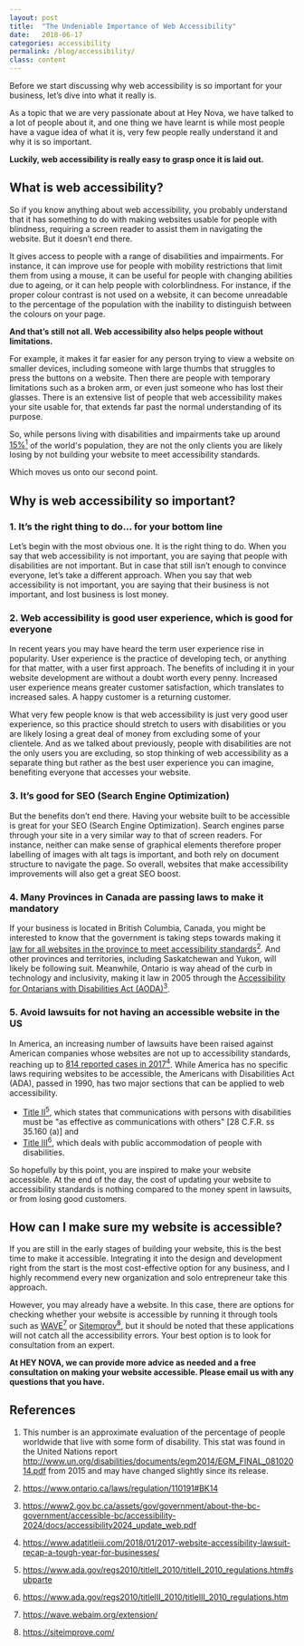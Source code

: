 ```yaml
---
layout: post
title:  "The Undeniable Importance of Web Accessibility"
date:   2018-06-17
categories: accessibility
permalink: /blog/accessibility/
class: content
---
```


Before we start discussing why web accessibility is so important for your business, let’s dive into what it really is.

As a topic that we are very passionate about at Hey Nova, we have talked to a lot of people about it, and one thing we have learnt is while most people have a vague idea of what it is, very few people really understand it and why it is so important.

**Luckily, web accessibility is really easy to grasp once it is laid out.**

## What is web accessibility?

So if you know anything about web accessibility, you probably understand that it has something to do with making websites usable for people with blindness, requiring a screen reader to assist them in navigating the website. But it doesn’t end there.

It gives access to people with a range of disabilities and impairments. For instance, it can improve use for people with mobility restrictions that limit them from using a mouse,  it can be useful for people with changing abilities due to ageing, or it can help people with colorblindness. For instance, if the proper colour contrast is not used on a website, it can become unreadable to the percentage of the population with the inability to distinguish between the colours on your page.

**And that’s still not all. Web accessibility also helps people without limitations.**

For example, it makes it far easier for any person trying to view a website on smaller devices, including someone with large thumbs that struggles to press the buttons on a website. Then there are people with temporary limitations such as a broken arm, or even just someone who has lost their glasses. There is an extensive list of people that web accessibility makes your site usable for, that extends far past the normal understanding of its purpose.

So, while persons living with disabilities and impairments take up around [15%<sup>1</sup>](http://heynova.io/blog/accessibility/#ref1) of the world's population, they are not the only clients you are likely losing by not building your website to meet accessibility standards.

Which moves us onto our second point.

## Why is web accessibility so important?

### 1. It’s the right thing to do… for your bottom line
Let’s begin with the most obvious one. It is the right thing to do. When you say that web accessibility is not important, you are saying that people with disabilities are not important. But in case that still isn’t enough to convince everyone, let’s take a different approach. When you say that web accessibility is not important, you are saying that their business is not important, and lost business is lost money.

### 2. Web accessibility is good user experience, which is good for everyone

In recent years you may have heard the term user experience rise in popularity. User experience is the practice of developing tech, or anything for that matter, with a user first approach. The benefits of including it in your website development are without a doubt worth every penny. Increased user experience means greater customer satisfaction, which translates to increased sales. A happy customer is a returning customer.

What very few people know is that web accessibility is just very good user experience, so this practice should stretch to users with disabilities or you are likely losing a great deal of money from excluding some of your clientele. And as we talked about previously, people with disabilities are not the only users you are excluding, so stop thinking of web accessibility as a separate thing but rather as the best user experience you can imagine, benefiting everyone that accesses your website.

### 3. It’s good for SEO (Search Engine Optimization)

But the benefits don’t end there. Having your website built to be accessible is great for your SEO (Search Engine Optimization). Search engines parse through your site in a very similar way to that of screen readers. For instance, neither can make sense of graphical elements therefore proper labelling of images with alt tags is important, and both rely on document structure to navigate the page. So overall, websites that make accessibility improvements will also get a great SEO boost.

### 4. Many Provinces in Canada are passing laws to make it mandatory

If your business is located in British Columbia, Canada, you might be interested to know that the government is taking steps towards making it [law for all websites in the province to meet accessibility standards<sup>2</sup>](http://heynova.io/blog/accessibility/#ref2).  And other provinces and territories, including Saskatchewan and Yukon, will likely be following suit. Meanwhile, Ontario is way ahead of the curb in technology and inclusivity, making it law in 2005 through the [Accessibility for Ontarians with Disabilities Act (AODA)<sup>3</sup>](http://heynova.io/blog/accessibility/#ref3).

### 5. Avoid lawsuits for not having an accessible website in the US

In America, an increasing number of lawsuits have been raised against American companies whose websites are not up to accessibility standards, reaching up to [814 reported cases in 2017<sup>4</sup>](http://heynova.io/blog/accessibility/#ref4). While America has no specific laws requiring websites to be accessible, the Americans with Disabilities Act (ADA), passed in 1990, has two major sections that can be applied to web accessibility.
* [Title II<sup>5</sup>](http://heynova.io/blog/accessibility/#ref5), which states that communications with persons with disabilities must be "as effective as communications with others" [28 C.F.R. ss 35.160 (a)] and
* [Title III<sup>6</sup>](http://heynova.io/blog/accessibility/#ref6), which deals with public accommodation of people with disabilities.

So hopefully by this point, you are inspired to make your website accessible. At the end of the day, the cost of updating your website to accessibility standards is nothing compared to the money spent in lawsuits, or from losing good customers.

## How can I make sure my website is accessible?

If you are still in the early stages of building your website, this is the best time to make it accessible. Integrating it into the design and development right from the start is the most cost-effective option for any business, and I highly recommend every new organization and solo entrepreneur take this approach.

However, you may already have a website. In this case, there are options for checking whether your website is accessible by running it through tools such as [WAVE<sup>7</sup>](http://heynova.io/blog/accessibility/#ref7) or [Sitemprov<sup>8</sup>](http://heynova.io/blog/accessibility/#ref8), but it should be noted that these applications will not catch all the accessibility errors. Your best option is to look for consultation from an expert.

**At HEY NOVA, we can provide more advice as needed and a free consultation on making your website accessible.  Please email us with any questions that you have.**


<section class="footnotes">
	<h2>References</h2>
	<ol>
		<li>
			<p id="ref1">This number is an approximate evaluation of the percentage of people worldwide that live with some form of disability. This stat was found in the United Nations report <a href="http://www.un.org/disabilities/documents/egm2014/EGM_FINAL_08102014.pdf">http://www.un.org/disabilities/documents/egm2014/EGM_FINAL_08102014.pdf</a> from 2015 and may have changed slightly since its release. </p>
		</li>
		<li>
			<p id="ref2"><a href="https://www.ontario.ca/laws/regulation/110191#BK14 ">https://www.ontario.ca/laws/regulation/110191#BK14 </a> </p>
		</li>
		<li>
			<p id="ref3"><a href="https://www2.gov.bc.ca/assets/gov/government/about-the-bc-government/accessible-bc/accessibility-2024/docs/accessibility2024_update_web.pdf">https://www2.gov.bc.ca/assets/gov/government/about-the-bc-government/accessible-bc/accessibility-2024/docs/accessibility2024_update_web.pdf</a> </p>
		</li>
		<li>
			<p id="ref4"><a href="https://www.adatitleiii.com/2018/01/2017-website-accessibility-lawsuit-recap-a-tough-year-for-businesses/ ">https://www.adatitleiii.com/2018/01/2017-website-accessibility-lawsuit-recap-a-tough-year-for-businesses/ </a> </p>
		</li>
		<li>
			<p id="ref5"><a href="https://www.ada.gov/regs2010/titleII_2010/titleII_2010_regulations.htm#subparte ">https://www.ada.gov/regs2010/titleII_2010/titleII_2010_regulations.htm#subparte</a> </p>
		</li>
		<li>
			<p id="ref6"><a href="https://www.ada.gov/regs2010/titleIII_2010/titleIII_2010_regulations.htm">https://www.ada.gov/regs2010/titleIII_2010/titleIII_2010_regulations.htm</a> </p>
		</li>
		<li>
			<p id="ref7"><a href="https://wave.webaim.org/extension/">https://wave.webaim.org/extension/</a> </p>
		</li>
		<li>
			<p id="ref8"><a href="https://siteimprove.com/ ">https://siteimprove.com/</a></p>
		</li>
	</ol>
</section>
